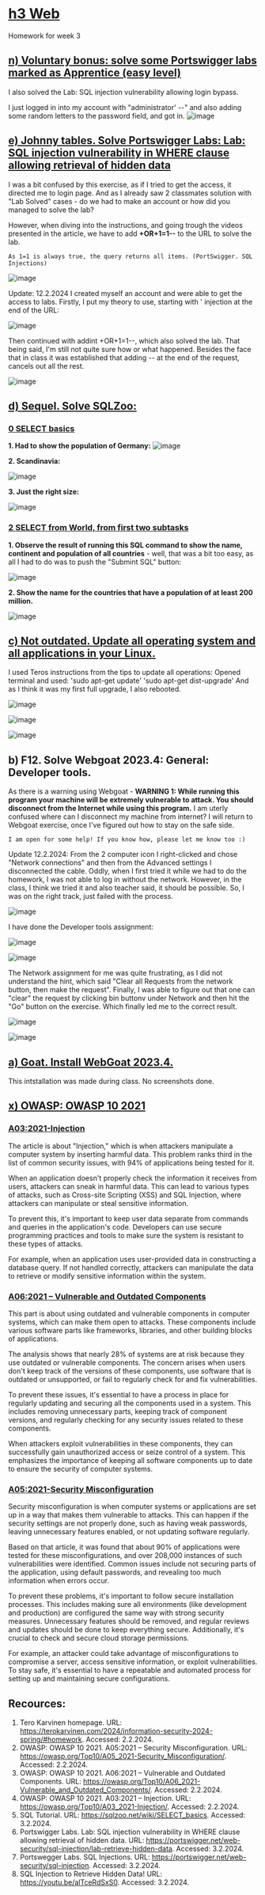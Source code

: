 # [h3 Web](https://terokarvinen.com/2024/information-security-2024-spring/#homework)
Homework for week 3

## [n) Voluntary bonus: solve some Portswigger labs marked as Apprentice (easy level)](https://portswigger.net/web-security/sql-injection/lab-login-bypass)

I also solved the Lab: SQL injection vulnerability allowing login bypass. 

I just logged in into my account with "administrator' --" and also adding some random letters to the password field, and got in. 
![image](https://github.com/securghost/h3/assets/142783540/93a3524f-7aaf-4cf1-af75-be7731b728e2)


## [e) Johnny tables. Solve Portswigger Labs: Lab: SQL injection vulnerability in WHERE clause allowing retrieval of hidden data](https://portswigger.net/web-security/sql-injection/lab-retrieve-hidden-data)

I was a bit confused by this exercise, as if I tried to get the access, it directed me to login page. And as I already saw 2 classmates solution with "Lab Solved" cases - do we had to make an account or how did you managed to solve the lab? 

However, when diving into the instructions, and going trough the videos presented in the article, we have to add **+OR+1=1--** to the URL to solve the lab. 

    As 1=1 is always true, the query returns all items. (PortSwigger. SQL Injections)

![image](https://github.com/securghost/h3/assets/142783540/6934191b-854f-4281-b519-d87836eae5c3)

Update: 12.2.2024
I created myself an account and were able to get the access to labs. Firstly, I put my theory to use, starting with ' injection at the end of the URL:

![image](https://github.com/securghost/h3/assets/142783540/175bca3b-7e40-4d1a-95c8-a728cc1b6e9f)

Then continued with addint +OR+1=1--, which also solved the lab. That being said, I'm still not quite sure how or what happened. Besides the face that in class it was established that adding -- at the end of the request, cancels out all the rest. 

![image](https://github.com/securghost/h3/assets/142783540/44b0f731-464e-4645-a72a-9ff25a9a600a)


## [d) Sequel. Solve SQLZoo:](https://sqlzoo.net/wiki/SQL_Tutorial)

### [0 SELECT basics](https://sqlzoo.net/wiki/SELECT_basics)

**1. Had to show the population of Germany:**
![image](https://github.com/securghost/h3/assets/142783540/752f2779-74c8-4caf-bdfe-b5ff19eb9825)

**2. Scandinavia:**

![image](https://github.com/securghost/h3/assets/142783540/d575e0ea-1ce3-4b83-9590-182ee9e6ec8e)

**3. Just the right size:**

![image](https://github.com/securghost/h3/assets/142783540/07da23e8-abec-4386-8b39-73d3502d398a)

### [2 SELECT from World, from first two subtasks](https://sqlzoo.net/wiki/SELECT_from_WORLD_Tutorial)

**1. Observe the result of running this SQL command to show the name, continent and population of all countries** - well, that was a bit too easy, as all I had to do was to push the "Submint SQL" button:

![image](https://github.com/securghost/h3/assets/142783540/500ab21d-9198-42e2-b0a2-f2fff0e2b85c)

**2. Show the name for the countries that have a population of at least 200 million.**

![image](https://github.com/securghost/h3/assets/142783540/7619f2ef-1350-48e7-be1b-dd3b1000ce76)


## [c) Not outdated. Update all operating system and all applications in your Linux.](https://terokarvinen.com/2024/information-security-2024-spring/#h3-web)
I used Teros instructions from the tips to update all operations:
    Opened terminal and used: 
    'sudo apt-get update'
    'sudo apt-get dist-upgrade'
    And as I think it was my first full upgrade, I also rebooted. 

![image](https://github.com/securghost/h3/assets/142783540/43487ad1-31d2-46c8-9b79-73824fce7cc4)

![image](https://github.com/securghost/h3/assets/142783540/a759daab-802e-4d1c-b39d-a004dbfa6df9)


    
![image](https://github.com/securghost/h3/assets/142783540/b2d59586-6f39-4bb4-aa5b-9f415260aef2)


## b) F12. Solve Webgoat 2023.4: General: Developer tools.
As there is a warning using Webgoat - 
    **WARNING 1: While running this program your machine will be extremely vulnerable to attack. You should disconnect from the Internet while using this program.**
I am uterly confused where can I disconnect my machine from internet? I will return to Webgoat exercise, once I've figured out how to stay on the safe side. 
    
    I am open for some help! If you know how, please let me know too :)

Update 12.2.2024:
From the 2 computer icon I right-clicked and chose "Network connections" and then from the Advanced settings I disconnected the cable. Oddly, when I first tried it while we had to do the homework, I was not able to log in without the network. However, in the class, I think we tried it and also teacher said, it should be possible. So, I was on the right track, just failed with the process. 

![image](https://github.com/securghost/h3/assets/142783540/d1e75d17-55d5-4d57-994b-f38dbe2df797)

I have done the Developer tools assignment:

![image](https://github.com/securghost/h3/assets/142783540/1a80d9e9-13dc-43bd-8355-3951f5d32192)

![image](https://github.com/securghost/h3/assets/142783540/88b3c445-5c8e-4485-8995-070047b9a2f9)

The Network assignment for me was quite frustrating, as I did not understand the hint, which said "Clear all Requests from the network button, then make the request".
Finally, I was able to figure out that one can "clear" the request by clicking bin buttonv under Network and then hit the "Go" button on the exercise. Which finally led me to the correct result. 

![image](https://github.com/securghost/h3/assets/142783540/05244408-cde8-47be-a7ad-f8da68434305)

![image](https://github.com/securghost/h3/assets/142783540/20ba0159-9d48-450b-be1c-5442c6f1fd2a)










## [a) Goat. Install WebGoat 2023.4.](https://terokarvinen.com/2023/webgoat-2023-4-ethical-web-hacking/)
This intstallation was made during class. No screenshots done. 

## [x) OWASP: OWASP 10 2021](https://owasp.org/Top10/)

### [A03:2021-Injection](https://owasp.org/Top10/A03_2021-Injection/)

The article is about "Injection," which is when attackers manipulate a computer system by inserting harmful data. This problem ranks third in the list of common security issues, with 94% of applications being tested for it.

When an application doesn't properly check the information it receives from users, attackers can sneak in harmful data. This can lead to various types of attacks, such as Cross-site Scripting (XSS) and SQL Injection, where attackers can manipulate or steal sensitive information.

To prevent this, it's important to keep user data separate from commands and queries in the application's code. Developers can use secure programming practices and tools to make sure the system is resistant to these types of attacks.

For example, when an application uses user-provided data in constructing a database query. If not handled correctly, attackers can manipulate the data to retrieve or modify sensitive information within the system.

### [A06:2021 – Vulnerable and Outdated Components](https://owasp.org/Top10/A06_2021-Vulnerable_and_Outdated_Components/)

This part is about using outdated and vulnerable components in computer systems, which can make them open to attacks. These components include various software parts like frameworks, libraries, and other building blocks of applications.

The analysis shows that nearly 28% of systems are at risk because they use outdated or vulnerable components. The concern arises when users don't keep track of the versions of these components, use software that is outdated or unsupported, or fail to regularly check for and fix vulnerabilities.

To prevent these issues, it's essential to have a process in place for regularly updating and securing all the components used in a system. This includes removing unnecessary parts, keeping track of component versions, and regularly checking for any security issues related to these components.

When attackers exploit vulnerabilities in these components, they can successfully gain unauthorized access or seize control of a system. This emphasizes the importance of keeping all software components up to date to ensure the security of computer systems.

### [A05:2021-Security Misconfiguration](https://owasp.org/Top10/A05_2021-Security_Misconfiguration/)

Security misconfiguration is when computer systems or applications are set up in a way that makes them vulnerable to attacks. This can happen if the security settings are not properly done, such as having weak passwords, leaving unnecessary features enabled, or not updating software regularly.

Based on that article, it was found that about 90% of applications were tested for these misconfigurations, and over 208,000 instances of such vulnerabilities were identified. Common issues include not securing parts of the application, using default passwords, and revealing too much information when errors occur.

To prevent these problems, it's important to follow secure installation processes. This includes making sure all environments (like development and production) are configured the same way with strong security measures. Unnecessary features should be removed, and regular reviews and updates should be done to keep everything secure. Additionally, it's crucial to check and secure cloud storage permissions.

For example, an attacker could take advantage of misconfigurations to compromise a server, access sensitive information, or exploit vulnerabilities. To stay safe, it's essential to have a repeatable and automated process for setting up and maintaining secure configurations.

## Recources:
1. Tero Karvinen homepage. URL: https://terokarvinen.com/2024/information-security-2024-spring/#homework. Accessed: 2.2.2024.
2. OWASP: OWASP 10 2021. A05:2021 – Security Misconfiguration. URL: https://owasp.org/Top10/A05_2021-Security_Misconfiguration/. Accessed: 2.2.2024.
3. OWASP: OWASP 10 2021. A06:2021 – Vulnerable and Outdated Components. URL: https://owasp.org/Top10/A06_2021-Vulnerable_and_Outdated_Components/. Accessed: 2.2.2024.
4. OWASP: OWASP 10 2021. A03:2021 – Injection. URL: https://owasp.org/Top10/A03_2021-Injection/. Accessed: 2.2.2024.
5. SQL Tutorial. URL: https://sqlzoo.net/wiki/SELECT_basics. Accessed: 3.2.2024.
6. Portswigger Labs. Lab: SQL injection vulnerability in WHERE clause allowing retrieval of hidden data. URL: https://portswigger.net/web-security/sql-injection/lab-retrieve-hidden-data. Accessed: 3.2.2024.
7. Portswegger Labs. SQL Injections. URL: https://portswigger.net/web-security/sql-injection. Accessed: 3.2.2024.
8. SQL Injection to Retrieve Hidden Data! URL: https://youtu.be/alTceRdSxS0. Accessed: 3.2.2024.

